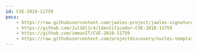 ```yaml
---
id: CVE-2018-11759
pocs:
    - https://raw.githubusercontent.com/jaeles-project/jaeles-signatures/master/cves/tomcat-jkstatus.yaml
    - https://github.com/Jul10l1r4/Identificador-CVE-2018-11759
    - https://github.com/immunIT/CVE-2018-11759
    - https://raw.githubusercontent.com/projectdiscovery/nuclei-templates/master/cves/CVE-2018-11759.yaml
---
```

